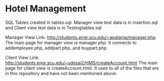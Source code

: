 # Hotel Management
SQL Tables created in tables.sql. Manager view test data is in insertion.sql and Client view test data is in Testingtables.sql

Manager View Link: http://students.engr.scu.edu/~apalania/manager.php
The main page for manager view is manager.php. It connects to addemployee.php, addpart.php, and buypart.php

Client View Link: http://students.engr.scu.edu/~sdesai2/HMS/createAccount.html
The main page for client view is createAccount.html. It uses to all of the files that are in this repository and have not been
mentioned above.
